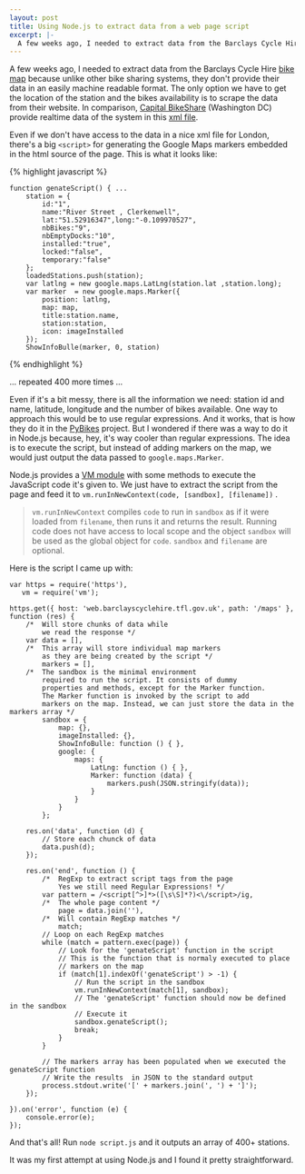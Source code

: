 ```yaml
---
layout: post
title: Using Node.js to extract data from a web page script
excerpt: |-
  A few weeks ago, I needed to extract data from the Barclays Cycle Hire bike map. Unlike other bike sharing systems, they don't provide their data in an easily machine readable format.
---
```


A few weeks ago, I needed to extract data from the Barclays Cycle Hire [bike map][1] because unlike other bike sharing systems, they don't provide their data in an easily machine readable format. The only option we have to get the location of the station and the bikes availability is to scrape the data from  their website.
In comparison, [Capital BikeShare][3] (Washington DC) provide realtime data of the system in this [xml file][2].

[1]: https://web.barclayscyclehire.tfl.gov.uk/maps "Barclays Cycle Hire map"
[2]: http://capitalbikeshare.com/stations/bikeStations.xml
[3]: http://www.capitalbikeshare.com/ "Capital BikeShare"


Even if we don't have access to the data in a nice xml file for London, there's a big <code>&lt;script&gt;</code> for generating the Google Maps markers embedded in the html source of the page.
This is what it looks like:

{% highlight javascript %}

    function genateScript() { ...
        station = {
            id:"1",
            name:"River Street , Clerkenwell",
            lat:"51.52916347",long:"-0.109970527",
            nbBikes:"9",
            nbEmptyDocks:"10",
            installed:"true",
            locked:"false",
            temporary:"false"
        };
        loadedStations.push(station);
        var latlng = new google.maps.LatLng(station.lat ,station.long); 
        var marker  = new google.maps.Marker({
            position: latlng,
            map: map,
            title:station.name,
            station:station,
            icon: imageInstalled
        });
        ShowInfoBulle(marker, 0, station)

{% endhighlight %}

... repeated 400 more times ...

Even if it's a bit messy, there is all the information we need: station id and name, latitude, longitude and the number of bikes available.
One way to approach this would be to use regular expressions. And it works, that is how they do it in the [PyBikes][] project.
But I wondered if there was a way to do it in Node.js because, hey, it's way cooler than regular expressions. The idea is to execute the script, but instead of adding markers on the map, we would just output the data passed to <code>google.maps.Marker</code>.

Node.js provides a [VM module][vm] with some methods to execute the JavaScript code it's given to. We just have to extract the script from the page and feed it to  <code>vm.runInNewContext(code, [sandbox], [filename])</code> .

> &shy;<code>vm.runInNewContext</code> compiles <code>code</code> to run in <code>sandbox</code>
> as if it were loaded from <code>filename</code>,
> then runs it and returns the result. Running code does not have access to local scope and
> the object <code>sandbox</code> will be used as the global object for <code>code</code>.
> <code>sandbox</code> and <code>filename</code> are optional.

[PyBikes]: https://github.com/eskerda/PyBikes/blob/master/lib/barclays.py
[vm]: http://nodejs.org/docs/latest/api/vm.html

Here is the script I came up with:

    var https = require('https'),
       vm = require('vm');

    https.get({ host: 'web.barclayscyclehire.tfl.gov.uk', path: '/maps' }, function (res) {
        /*  Will store chunks of data while
            we read the response */
        var data = [],
        /*  This array will store individual map markers
            as they are being created by the script */
            markers = [],
        /*  The sandbox is the minimal environment
            required to run the script. It consists of dummy
            properties and methods, except for the Marker function.
            The Marker function is invoked by the script to add
            markers on the map. Instead, we can just store the data in the markers array */
            sandbox = {
                map: {},
                imageInstalled: {},
                ShowInfoBulle: function () { },
                google: {
                    maps: {
                        LatLng: function () { },
                        Marker: function (data) {
                            markers.push(JSON.stringify(data));
                        }
                    }
                }
            };

        res.on('data', function (d) {
            // Store each chunck of data
            data.push(d);
        });

        res.on('end', function () {
            /*  RegExp to extract script tags from the page 
                Yes we still need Regular Expressions! */
            var pattern = /<script[^>]*>([\s\S]*?)<\/script>/ig,
            /*  The whole page content */
                page = data.join(''),
            /*  Will contain RegExp matches */
                match;
            // Loop on each RegExp matches
            while (match = pattern.exec(page)) {
                // Look for the 'genateScript' function in the script
                // This is the function that is normaly executed to place
                // markers on the map
                if (match[1].indexOf('genateScript') > -1) {
                    // Run the script in the sandbox
                    vm.runInNewContext(match[1], sandbox);
                    // The 'genateScript' function should now be defined in the sandbox
                    // Execute it
                    sandbox.genateScript();
                    break;
                }
            }

            // The markers array has been populated when we executed the genateScript function
            // Write the results  in JSON to the standard output
            process.stdout.write('[' + markers.join(', ') + ']');
        });

    }).on('error', function (e) {
        console.error(e);
    });

And that's all! 
Run <code>node script.js</code> and it outputs an array of 400+ stations.

It was my first attempt at using Node.js and I found it pretty straightforward.
